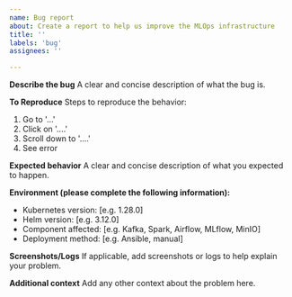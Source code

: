 ```yaml
---
name: Bug report
about: Create a report to help us improve the MLOps infrastructure
title: ''
labels: 'bug'
assignees: ''

---
```


**Describe the bug**
A clear and concise description of what the bug is.

**To Reproduce**
Steps to reproduce the behavior:
1. Go to '...'
2. Click on '....'
3. Scroll down to '....'
4. See error

**Expected behavior**
A clear and concise description of what you expected to happen.

**Environment (please complete the following information):**
- Kubernetes version: [e.g. 1.28.0]
- Helm version: [e.g. 3.12.0]
- Component affected: [e.g. Kafka, Spark, Airflow, MLflow, MinIO]
- Deployment method: [e.g. Ansible, manual]

**Screenshots/Logs**
If applicable, add screenshots or logs to help explain your problem.

**Additional context**
Add any other context about the problem here.
